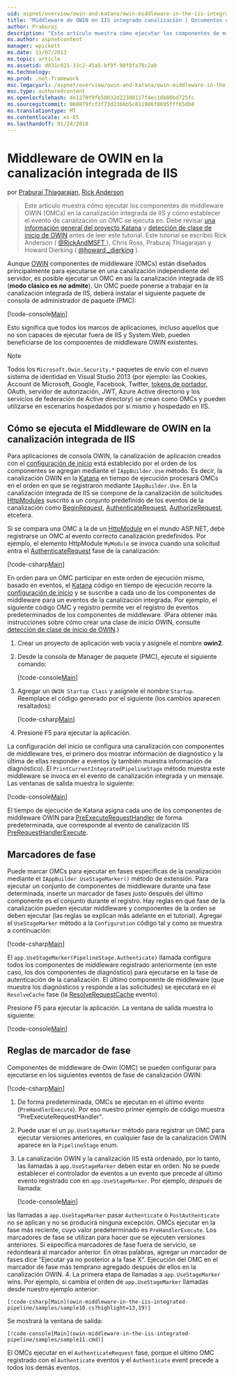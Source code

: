 ```yaml
---
uid: aspnet/overview/owin-and-katana/owin-middleware-in-the-iis-integrated-pipeline
title: "Middleware de OWIN en IIS integrado canalización | Documentos de Microsoft"
author: Praburaj
description: "Este artículo muestra cómo ejecutar los componentes de middleware OWIN (OMCs) en la canalización integrada de IIS y cómo establecer el evento de canalización un OMC se ejecuta en. Debe..."
ms.author: aspnetcontent
manager: wpickett
ms.date: 11/07/2013
ms.topic: article
ms.assetid: d031c021-33c2-45a5-bf9f-98f8fa78c2ab
ms.technology: 
ms.prod: .net-framework
msc.legacyurl: /aspnet/overview/owin-and-katana/owin-middleware-in-the-iis-integrated-pipeline
msc.type: authoredcontent
ms.openlocfilehash: 4e1270f9fb58032d22380117f4ec18b00bd725fc
ms.sourcegitcommit: 060879fcf3f73d2366b5c811986f8695fff65db8
ms.translationtype: MT
ms.contentlocale: es-ES
ms.lasthandoff: 01/24/2018
---
```

<a name="owin-middleware-in-the-iis-integrated-pipeline"></a>Middleware de OWIN en la canalización integrada de IIS
====================
por [Praburaj Thiagarajan](https://github.com/Praburaj), [Rick Anderson](https://github.com/Rick-Anderson)

> Este artículo muestra cómo ejecutar los componentes de middleware OWIN (OMCs) en la canalización integrada de IIS y cómo establecer el evento de canalización un OMC se ejecuta en. Debe revisar [una información general del proyecto Katana](an-overview-of-project-katana.md) y [detección de clase de inicio de OWIN](owin-startup-class-detection.md) antes de leer este tutorial. Este tutorial se escribió Rick Anderson ( [ @RickAndMSFT ](https://twitter.com/#!/RickAndMSFT) ), Chris Ross, Praburaj Thiagarajan y Howard Dierking ( [ @howard \_dierking](https://twitter.com/howard_dierking) ).


Aunque [OWIN](an-overview-of-project-katana.md) componentes de middleware (OMCs) están diseñados principalmente para ejecutarse en una canalización independiente del servidor, es posible ejecutar un OMC en así la canalización integrada de IIS (**modo clásico es *no* admite**). Un OMC puede ponerse a trabajar en la canalización integrada de IIS, deberá instalar el siguiente paquete de consola de administrador de paquete (PMC):

[!code-console[Main](owin-middleware-in-the-iis-integrated-pipeline/samples/sample1.cmd)]

Esto significa que todos los marcos de aplicaciones, incluso aquellos que no son capaces de ejecutar fuera de IIS y System.Web, pueden beneficiarse de los componentes de middleware OWIN existentes. 

> [!NOTE]
> Todos los `Microsoft.Owin.Security.*` paquetes de envío con el nuevo sistema de identidad en Visual Studio 2013 (por ejemplo: las Cookies, Account de Microsoft, Google, Facebook, Twitter, [tokens de portador](http://self-issued.info/docs/draft-ietf-oauth-v2-bearer.html), OAuth, servidor de autorización, JWT, Azure Active directorio y los servicios de federación de Active directory) se crean como OMCs y pueden utilizarse en escenarios hospedados por sí mismo y hospedado en IIS.

## <a name="how-owin-middleware-executes-in-the-iis-integrated-pipeline"></a>Cómo se ejecuta el Middleware de OWIN en la canalización integrada de IIS

Para aplicaciones de consola OWIN, la canalización de aplicación creados con el [configuración de inicio](owin-startup-class-detection.md) está establecido por el orden de los componentes se agregan mediante el `IAppBuilder.Use` método. Es decir, la canalización OWIN en la [Katana](an-overview-of-project-katana.md) en tiempo de ejecución procesará OMCs en el orden en que se registraron mediante `IAppBuilder.Use`. En la canalización integrada de IIS se compone de la canalización de solicitudes [HttpModules](https://msdn.microsoft.com/library/ms178468(v=vs.85).aspx) suscrito a un conjunto predefinido de los eventos de la canalización como [BeginRequest](https://msdn.microsoft.com/library/system.web.httpapplication.beginrequest.aspx), [AuthenticateRequest](https://msdn.microsoft.com/library/system.web.httpapplication.authenticaterequest.aspx), [AuthorizeRequest](https://msdn.microsoft.com/library/system.web.httpapplication.authorizerequest.aspx), etcetera.

Si se compara una OMC a la de un [HttpModule](https://msdn.microsoft.com/library/zec9k340(v=vs.85).aspx) en el mundo ASP.NET, debe registrarse un OMC al evento correcto canalización predefinidos. Por ejemplo, el elemento HttpModule `MyModule` se invoca cuando una solicitud entra el [AuthenticateRequest](https://msdn.microsoft.com/library/system.web.httpapplication.authenticaterequest.aspx) fase de la canalización:

[!code-csharp[Main](owin-middleware-in-the-iis-integrated-pipeline/samples/sample2.cs?highlight=10)]

En orden para un OMC participar en este orden de ejecución mismo, basado en eventos, el [Katana](an-overview-of-project-katana.md) código en tiempo de ejecución recorre la [configuración de inicio](owin-startup-class-detection.md) y se suscribe a cada uno de los componentes de middleware para un eventos de la canalización integrada. Por ejemplo, el siguiente código OMC y registro permite ver el registro de eventos predeterminados de los componentes de middleware. (Para obtener más instrucciones sobre cómo crear una clase de inicio OWIN, consulte [detección de clase de inicio de OWIN](owin-startup-class-detection.md).)

1. Crear un proyecto de aplicación web vacía y asígnele el nombre **owin2**.
2. Desde la consola de Manager de paquete (PMC), ejecute el siguiente comando: 

    [!code-console[Main](owin-middleware-in-the-iis-integrated-pipeline/samples/sample3.cmd)]
3. Agregar un `OWIN Startup Class` y asígnele el nombre `Startup`. Reemplace el código generado por el siguiente (los cambios aparecen resaltados):  

    [!code-csharp[Main](owin-middleware-in-the-iis-integrated-pipeline/samples/sample4.cs?highlight=5-7,15-36)]
4. Presione F5 para ejecutar la aplicación.

La configuración del inicio se configura una canalización con componentes de middleware tres, el primero dos mostrar información de diagnóstico y la última de ellas responder a eventos (y también muestra información de diagnóstico). El `PrintCurrentIntegratedPipelineStage` método muestra este middleware se invoca en el evento de canalización integrada y un mensaje. Las ventanas de salida muestra lo siguiente:

[!code-console[Main](owin-middleware-in-the-iis-integrated-pipeline/samples/sample5.cmd)]

El tiempo de ejecución de Katana asigna cada uno de los componentes de middleware OWIN para [PreExecuteRequestHandler](https://msdn.microsoft.com/library/system.web.httpapplication.prerequesthandlerexecute.aspx) de forma predeterminada, que corresponde al evento de canalización IIS [PreRequestHandlerExecute](https://msdn.microsoft.com/library/system.web.httpapplication.prerequesthandlerexecute.aspx).

## <a name="stage-markers"></a>Marcadores de fase

Puede marcar OMCs para ejecutar en fases específicas de la canalización mediante el `IAppBuilder UseStageMarker()` método de extensión. Para ejecutar un conjunto de componentes de middleware durante una fase determinada, inserte un marcador de fases justo después del último componente es el conjunto durante el registro. Hay reglas en qué fase de la canalización pueden ejecutar middleware y componentes de la orden se deben ejecutar (las reglas se explican más adelante en el tutorial). Agregar el `UseStageMarker` método a la `Configuration` código tal y como se muestra a continuación:

[!code-csharp[Main](owin-middleware-in-the-iis-integrated-pipeline/samples/sample6.cs?highlight=13,19)]

El `app.UseStageMarker(PipelineStage.Authenticate)` llamada configura todos los componentes de middleware registrado anteriormente (en este caso, los dos componentes de diagnóstico) para ejecutarse en la fase de autenticación de la canalización. El último componente de middleware (que muestra los diagnósticos y responde a las solicitudes) se ejecutará en el `ResolveCache` fase (la [ResolveRequestCache](https://msdn.microsoft.com/library/system.web.httpapplication.resolverequestcache.aspx) evento).

Presione F5 para ejecutar la aplicación. La ventana de salida muestra lo siguiente:

[!code-console[Main](owin-middleware-in-the-iis-integrated-pipeline/samples/sample7.cmd)]

## <a name="stage-marker-rules"></a>Reglas de marcador de fase

Componentes de middleware de Owin (OMC) se pueden configurar para ejecutarse en los siguientes eventos de fase de canalización OWIN:

[!code-csharp[Main](owin-middleware-in-the-iis-integrated-pipeline/samples/sample8.cs)]

1. De forma predeterminada, OMCs se ejecutan en el último evento (`PreHandlerExecute`). Por eso nuestro primer ejemplo de código muestra "PreExecuteRequestHandler".
2. Puede usar el un `pp.UseStageMarker` método para registrar un OMC para ejecutar versiones anteriores, en cualquier fase de la canalización OWIN aparece en la `PipelineStage` enum.
3. La canalización OWIN y la canalización IIS está ordenado, por lo tanto, las llamadas a `app.UseStageMarker` deben estar en orden. No se puede establecer el controlador de eventos a un evento que precede al último evento registrado con en `app.UseStageMarker`. Por ejemplo, *después* de llamada:

    [!code-console[Main](owin-middleware-in-the-iis-integrated-pipeline/samples/sample9.cmd)]

 las llamadas a `app.UseStageMarker` pasar `Authenticate` o `PostAuthenticate` no se aplican y no se producirá ninguna excepción. OMCs ejecutar en la fase más reciente, cuyo valor predeterminado es `PreHandlerExecute`. Los marcadores de fase se utilizan para hacer que se ejecuten versiones anteriores. Si especifica marcadores de fase fuera de servicio, se redondeará al marcador anterior. En otras palabras, agregar un marcador de fases dice "Ejecutar ya no posterior a la fase X". Ejecución del OMC en el marcador de fase más temprano agregado después de ellos en la canalización OWIN.
4. La primera etapa de llamadas a `app.UseStageMarker` wins. Por ejemplo, si cambia el orden de `app.UseStageMarker` llamadas desde nuestro ejemplo anterior:

    [!code-csharp[Main](owin-middleware-in-the-iis-integrated-pipeline/samples/sample10.cs?highlight=13,19)]

 Se mostrará la ventana de salida: 

    [!code-console[Main](owin-middleware-in-the-iis-integrated-pipeline/samples/sample11.cmd)]

 El OMCs ejecutar en el `AuthenticateRequest` fase, porque el último OMC registrado con el `Authenticate` eventos y el `Authenticate` event precede a todos los demás eventos.
